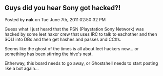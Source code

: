 ## Guys did you hear Sony got hacked?!
Posted by **nak** on Tue June 7th, 2011 02:50:32 PM

Guess what I just heard that the PSN (Playstation Sony Network) was hacked by some leet haxor crew that uses IRC to talk to eachother and then SQLI into DBs and then get hashes and passes and CC#s.

Seems like the ghost of the times is all about leet hackers now... or something has been stirring the hive's nest.

Eitherway, this board needs to go away, or Ghostshell needs to start posting like a bot again...
